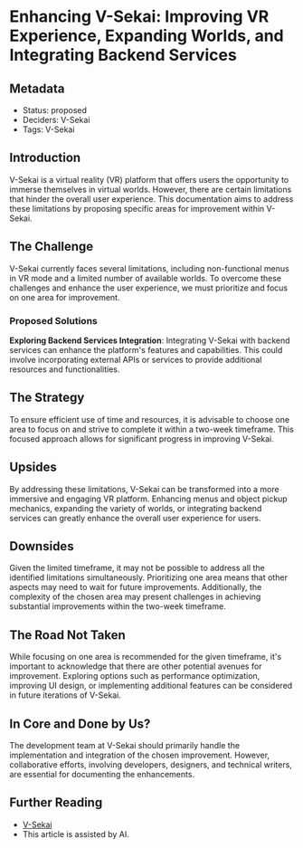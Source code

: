 # Enhancing V-Sekai: Improving VR Experience, Expanding Worlds, and Integrating Backend Services

## Metadata

- Status: proposed
- Deciders: V-Sekai
- Tags: V-Sekai

## Introduction

V-Sekai is a virtual reality (VR) platform that offers users the opportunity to immerse themselves in virtual worlds. However, there are certain limitations that hinder the overall user experience. This documentation aims to address these limitations by proposing specific areas for improvement within V-Sekai.

## The Challenge

V-Sekai currently faces several limitations, including non-functional menus in VR mode and a limited number of available worlds. To overcome these challenges and enhance the user experience, we must prioritize and focus on one area for improvement.

### Proposed Solutions

**Exploring Backend Services Integration**: Integrating V-Sekai with backend services can enhance the platform's features and capabilities. This could involve incorporating external APIs or services to provide additional resources and functionalities.

## The Strategy

To ensure efficient use of time and resources, it is advisable to choose one area to focus on and strive to complete it within a two-week timeframe. This focused approach allows for significant progress in improving V-Sekai.

## Upsides

By addressing these limitations, V-Sekai can be transformed into a more immersive and engaging VR platform. Enhancing menus and object pickup mechanics, expanding the variety of worlds, or integrating backend services can greatly enhance the overall user experience for users.

## Downsides

Given the limited timeframe, it may not be possible to address all the identified limitations simultaneously. Prioritizing one area means that other aspects may need to wait for future improvements. Additionally, the complexity of the chosen area may present challenges in achieving substantial improvements within the two-week timeframe.

## The Road Not Taken

While focusing on one area is recommended for the given timeframe, it's important to acknowledge that there are other potential avenues for improvement. Exploring options such as performance optimization, improving UI design, or implementing additional features can be considered in future iterations of V-Sekai.

## In Core and Done by Us?

The development team at V-Sekai should primarily handle the implementation and integration of the chosen improvement. However, collaborative efforts, involving developers, designers, and technical writers, are essential for documenting the enhancements.

## Further Reading

- [V-Sekai](https://v-sekai.org/)
- This article is assisted by AI.
